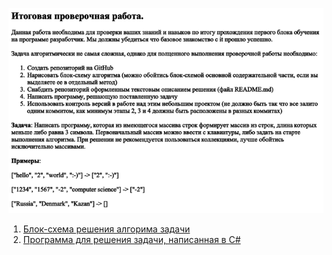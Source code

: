 ![Условия задачи](task.PNG)
1. [Блок-схема решения алгорима задачи](taskDiagram.drawio.png)
2. [Программа для решения задачи, написанная в C#](Program.cs)
